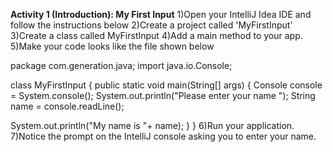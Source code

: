 **Activity 1 (Introduction): My First Input**
1)Open your IntelliJ Idea IDE and follow the instructions below
2)Create a project called 'MyFirstInput'
3)Create a class called MyFirstInput
4)Add a main method to your app.
5)Make your code looks like the file shown below

package com.generation.java;
import java.io.Console;

class MyFirstInput {
 public static void main(String[] args) {
   Console console = System.console();
   System.out.println("Please enter your name ");
   String name = console.readLine();

   System.out.println("My name is "+ name);
 }
}
6)Run your application.
7)Notice the prompt on the IntelliJ console asking you to enter your name.

